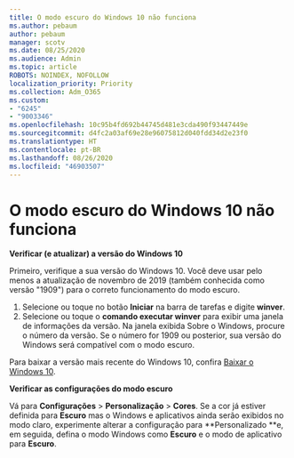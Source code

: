 ```yaml
---
title: O modo escuro do Windows 10 não funciona
ms.author: pebaum
author: pebaum
manager: scotv
ms.date: 08/25/2020
ms.audience: Admin
ms.topic: article
ROBOTS: NOINDEX, NOFOLLOW
localization_priority: Priority
ms.collection: Adm_O365
ms.custom:
- "6245"
- "9003346"
ms.openlocfilehash: 10c95b4fd692b44745d481e3cda490f93447449e
ms.sourcegitcommit: d4fc2a03af69e28e96075812d040fdd34d2e23f0
ms.translationtype: HT
ms.contentlocale: pt-BR
ms.lasthandoff: 08/26/2020
ms.locfileid: "46903507"
---
```

# <a name="windows-10-dark-mode-does-not-work"></a>O modo escuro do Windows 10 não funciona

**Verificar (e atualizar) a versão do Windows 10**

Primeiro, verifique a sua versão do Windows 10. Você deve usar pelo menos a atualização de novembro de 2019 (também conhecida como versão "1909") para o correto funcionamento do modo escuro.  

1. Selecione ou toque no botão **Iniciar** na barra de tarefas e digite  **winver**. 
2. Selecione ou toque o **comando executar winver** para exibir uma janela de informações da versão.
    Na janela exibida Sobre o Windows, procure o número da versão. Se o número for 1909 ou posterior, sua versão do Windows será compatível com o modo escuro.

Para baixar a versão mais recente do Windows 10, confira [Baixar o Windows 10](https://www.microsoft.com/software-download/windows10).

**Verificar as configurações do modo escuro**

Vá para **Configurações** > **Personalização** > **Cores**. Se a cor já estiver definida para  **Escuro** mas o Windows e aplicativos ainda serão exibidos no modo claro, experimente alterar a configuração para  **Personalizado **e, em seguida, defina o modo Windows como **Escuro** e o modo de aplicativo para **Escuro**.